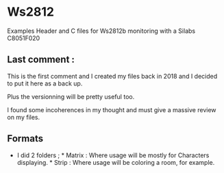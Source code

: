 # Ws2812
Examples Header and C files for Ws2812b monitoring with a Silabs C8051F020

## Last comment :
This is the first comment and I created my files back in 2018 and I decided to put it here as a back up.

Plus the versionning will be pretty useful too.

I found some incoherences in my thought and must give a massive review on my files.

## Formats
* I did 2 folders ;
        * Matrix    :   Where usage will be mostly for Characters displaying.
        * Strip     :   Where usage will be coloring a room, for example.
